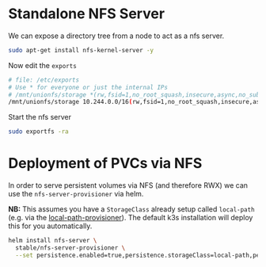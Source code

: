 # Standalone NFS Server
We can expose a directory tree from a node to act as a nfs server.

```bash
sudo apt-get install nfs-kernel-server -y
```

Now edit the `exports`

```bash
# file: /etc/exports
# Use * for everyone or just the internal IPs
# /mnt/unionfs/storage *(rw,fsid=1,no_root_squash,insecure,async,no_subtree_check,anonuid=1000,anongid=1000)
/mnt/unionfs/storage 10.244.0.0/16(rw,fsid=1,no_root_squash,insecure,async,no_subtree_check,anonuid=1000,anongid=1000)
```

Start the nfs server

```bash
sudo exportfs -ra
```

# Deployment of PVCs via NFS
In order to serve persistent volumes via NFS (and therefore RWX) we can use the `nfs-server-provisioner` via helm.

**NB:** This assumes you have a `StorageClass` already setup called `local-path` (e.g. via the [local-path-provisioner](https://github.com/rancher/local-path-provisioner/blob/master/README.md)). The default k3s installation will deploy this for you automatically.

```bash
helm install nfs-server \
  stable/nfs-server-provisioner \
  --set persistence.enabled=true,persistence.storageClass=local-path,persistence.size=200Gi
```